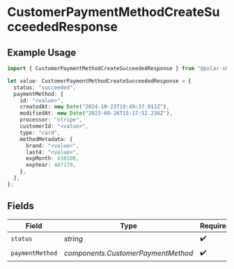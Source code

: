 # CustomerPaymentMethodCreateSucceededResponse

## Example Usage

```typescript
import { CustomerPaymentMethodCreateSucceededResponse } from "@polar-sh/sdk/models/components/customerpaymentmethodcreatesucceededresponse.js";

let value: CustomerPaymentMethodCreateSucceededResponse = {
  status: "succeeded",
  paymentMethod: {
    id: "<value>",
    createdAt: new Date("2024-10-23T19:49:37.911Z"),
    modifiedAt: new Date("2023-09-26T15:17:52.236Z"),
    processor: "stripe",
    customerId: "<value>",
    type: "card",
    methodMetadata: {
      brand: "<value>",
      last4: "<value>",
      expMonth: 438108,
      expYear: 447179,
    },
  },
};
```

## Fields

| Field                              | Type                               | Required                           | Description                        |
| ---------------------------------- | ---------------------------------- | ---------------------------------- | ---------------------------------- |
| `status`                           | *string*                           | :heavy_check_mark:                 | N/A                                |
| `paymentMethod`                    | *components.CustomerPaymentMethod* | :heavy_check_mark:                 | N/A                                |